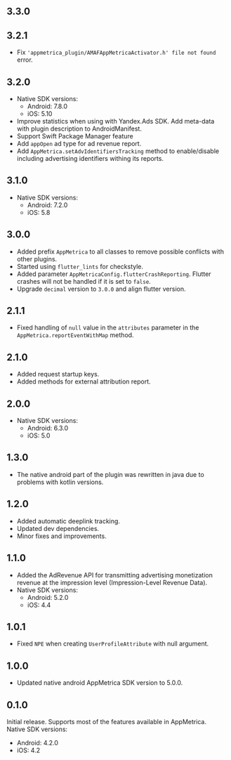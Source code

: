 ## 3.3.0

## 3.2.1

- Fix `'appmetrica_plugin/AMAFAppMetricaActivator.h' file not found` error.

## 3.2.0

- Native SDK versions:
  - Android: 7.8.0
  - iOS: 5.10
- Improve statistics when using with Yandex.Ads SDK. Add meta-data with plugin description to AndroidManifest.
- Support Swift Package Manager feature
- Add `appOpen` ad type for ad revenue report.
- Add `AppMetrica.setAdvIdentifiersTracking` method to enable/disable including advertising identifiers withing its reports.

## 3.1.0

- Native SDK versions:
  - Android: 7.2.0
  - iOS: 5.8

## 3.0.0

- Added prefix `AppMetrica` to all classes to remove possible conflicts with other plugins.
- Started using `flutter_lints` for checkstyle.
- Added parameter `AppMetricaConfig.flutterCrashReporting`. Flutter crashes will not be handled if it is set to `false`.
- Upgrade `decimal` version to `3.0.0` and align flutter version.

## 2.1.1

- Fixed handling of `null` value in the `attributes` parameter in the `AppMetrica.reportEventWithMap` method.

## 2.1.0

- Added request startup keys.
- Added methods for external attribution report.

## 2.0.0

- Native SDK versions:
  - Android: 6.3.0
  - iOS: 5.0

## 1.3.0

- The native android part of the plugin was rewritten in java due to problems with kotlin versions.

## 1.2.0

- Added automatic deeplink tracking.
- Updated dev dependencies.
- Minor fixes and improvements.

## 1.1.0

- Added the AdRevenue API for transmitting advertising monetization revenue at the impression level (Impression-Level Revenue Data).
- Native SDK versions:
  - Android: 5.2.0
  - iOS: 4.4

## 1.0.1

- Fixed `NPE` when creating `UserProfileAttribute` with null argument.

## 1.0.0

- Updated native android AppMetrica SDK version to 5.0.0.

## 0.1.0

Initial release. Supports most of the features available in AppMetrica.  
Native SDK versions:
- Android: 4.2.0
- iOS: 4.2
